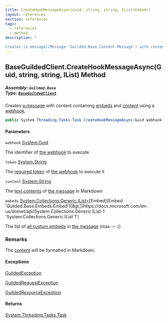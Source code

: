 ```yaml
---
title: CreateHookMessageAsync(Guid, string, string, IList<Embed>)
layout: references
section: references
tags:
  - references
  - method
description: "

Creates [a message](Message 'Guilded.Base.Content.Message') with content containing [embeds](BaseGuildedClient.CreateHookMessageAsync(Guid,string,string,IList_Embed_)#Guilded.Base.BaseGuildedClient.CreateHookMessageAsync(Guid,string,string,System.Collections.Generic.IList_Guilded.Base.Embeds.Embed_).embeds 'Guilded.Base.BaseGuildedClient.CreateHookMessageAsync(Guid, string, string, System.Collections.Generic.IList<Guilded.Base.Embeds.Embed>).embeds') and [content](BaseGuildedClient.CreateHookMessageAsync(Guid,string,string,IList_Embed_)#Guilded.Base.BaseGuildedClient.CreateHookMessageAsync(Guid,string,string,System.Collections.Generic.IList_Guilded.Base.Embeds.Embed_).content 'Guilded.Base.BaseGuildedClient.CreateHookMessageAsync(Guid, string, string, System.Collections.Generic.IList<Guilded.Base.Embeds.Embed>).content') using a [webhook](BaseGuildedClient.CreateHookMessageAsync(Guid,string,string,IList_Embed_)#Guilded.Base.BaseGuildedClient.CreateHookMessageAsync(Guid,string,string,System.Collections.Generic.IList_Guilded.Base.Embeds.Embed_).webhook 'Guilded.Base.BaseGuildedClient.CreateHookMessageAsync(Guid, string, string, System.Collections.Generic.IList<Guilded.Base.Embeds.Embed>).webhook')."
---
```


## BaseGuildedClient.CreateHookMessageAsync(Guid, string, string, IList<Embed>) Method
##### **Assembly:** `Guilded.Base`<br/>**Type:** [`BaseGuildedClient`](BaseGuildedClient 'Guilded.Base.BaseGuildedClient')

Creates [a message](Message 'Guilded.Base.Content.Message') with content containing [embeds](BaseGuildedClient.CreateHookMessageAsync(Guid,string,string,IList_Embed_)#Guilded.Base.BaseGuildedClient.CreateHookMessageAsync(Guid,string,string,System.Collections.Generic.IList_Guilded.Base.Embeds.Embed_).embeds 'Guilded.Base.BaseGuildedClient.CreateHookMessageAsync(Guid, string, string, System.Collections.Generic.IList<Guilded.Base.Embeds.Embed>).embeds') and [content](BaseGuildedClient.CreateHookMessageAsync(Guid,string,string,IList_Embed_)#Guilded.Base.BaseGuildedClient.CreateHookMessageAsync(Guid,string,string,System.Collections.Generic.IList_Guilded.Base.Embeds.Embed_).content 'Guilded.Base.BaseGuildedClient.CreateHookMessageAsync(Guid, string, string, System.Collections.Generic.IList<Guilded.Base.Embeds.Embed>).content') using a [webhook](BaseGuildedClient.CreateHookMessageAsync(Guid,string,string,IList_Embed_)#Guilded.Base.BaseGuildedClient.CreateHookMessageAsync(Guid,string,string,System.Collections.Generic.IList_Guilded.Base.Embeds.Embed_).webhook 'Guilded.Base.BaseGuildedClient.CreateHookMessageAsync(Guid, string, string, System.Collections.Generic.IList<Guilded.Base.Embeds.Embed>).webhook').

```csharp
public System.Threading.Tasks.Task CreateHookMessageAsync(Guid webhook, string token, string content, System.Collections.Generic.IList<Guilded.Base.Embeds.Embed> embeds);
```
#### Parameters

<a name='Guilded.Base.BaseGuildedClient.CreateHookMessageAsync(Guid,string,string,System.Collections.Generic.IList_Guilded.Base.Embeds.Embed_).webhook'></a>

`webhook` [System.Guid](https://docs.microsoft.com/en-us/dotnet/api/System.Guid 'System.Guid')

The identifier of [the webhook](Webhook 'Guilded.Base.Servers.Webhook') to execute

<a name='Guilded.Base.BaseGuildedClient.CreateHookMessageAsync(Guid,string,string,System.Collections.Generic.IList_Guilded.Base.Embeds.Embed_).token'></a>

`token` [System.String](https://docs.microsoft.com/en-us/dotnet/api/System.String 'System.String')

The [required token](Webhook.Token 'Guilded.Base.Servers.Webhook.Token') of [the webhook](Webhook 'Guilded.Base.Servers.Webhook') to execute it

<a name='Guilded.Base.BaseGuildedClient.CreateHookMessageAsync(Guid,string,string,System.Collections.Generic.IList_Guilded.Base.Embeds.Embed_).content'></a>

`content` [System.String](https://docs.microsoft.com/en-us/dotnet/api/System.String 'System.String')

The [text contents](Message.Content 'Guilded.Base.Content.Message.Content') of [the message](Message 'Guilded.Base.Content.Message') in Markdown

<a name='Guilded.Base.BaseGuildedClient.CreateHookMessageAsync(Guid,string,string,System.Collections.Generic.IList_Guilded.Base.Embeds.Embed_).embeds'></a>

`embeds` [System.Collections.Generic.IList&lt;](https://docs.microsoft.com/en-us/dotnet/api/System.Collections.Generic.IList-1 'System.Collections.Generic.IList`1')[Embed](Embed 'Guilded.Base.Embeds.Embed')[&gt;](https://docs.microsoft.com/en-us/dotnet/api/System.Collections.Generic.IList-1 'System.Collections.Generic.IList`1')

The list of [all custom embeds](Embed 'Guilded.Base.Embeds.Embed') in [the message](Message 'Guilded.Base.Content.Message') (max — `1`)

### Remarks
  
The [content](BaseGuildedClient.CreateHookMessageAsync(Guid,string,string,IList_Embed_)#Guilded.Base.BaseGuildedClient.CreateHookMessageAsync(Guid,string,string,System.Collections.Generic.IList_Guilded.Base.Embeds.Embed_).content 'Guilded.Base.BaseGuildedClient.CreateHookMessageAsync(Guid, string, string, System.Collections.Generic.IList<Guilded.Base.Embeds.Embed>).content') will be formatted in Markdown.

#### Exceptions

[GuildedException](GuildedException 'Guilded.Base.GuildedException')

[GuildedRequestException](GuildedRequestException 'Guilded.Base.GuildedRequestException')

[GuildedResourceException](GuildedResourceException 'Guilded.Base.GuildedResourceException')

#### Returns
[System.Threading.Tasks.Task](https://docs.microsoft.com/en-us/dotnet/api/System.Threading.Tasks.Task 'System.Threading.Tasks.Task')